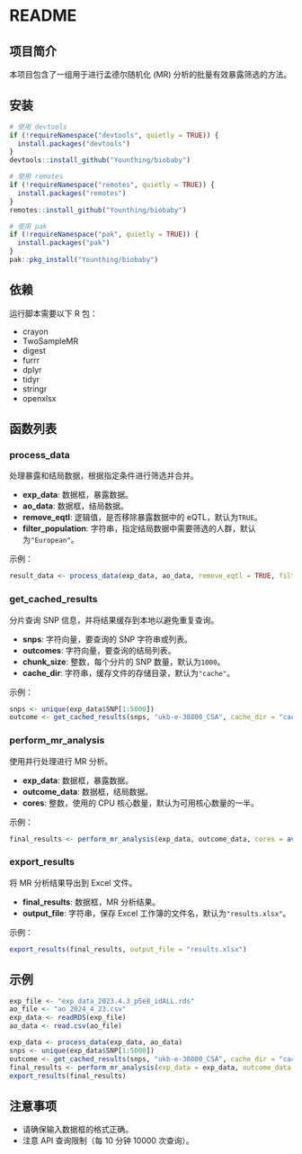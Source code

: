 # README

## 项目简介

本项目包含了一组用于进行孟德尔随机化 (MR) 分析的批量有效暴露筛选的方法。

## 安装

```R
# 使用 devtools
if (!requireNamespace("devtools", quietly = TRUE)) {
  install.packages("devtools")
}
devtools::install_github("Younthing/biobaby")

# 使用 remotes
if (!requireNamespace("remotes", quietly = TRUE)) {
  install.packages("remotes")
}
remotes::install_github("Younthing/biobaby")

# 使用 pak
if (!requireNamespace("pak", quietly = TRUE)) {
  install.packages("pak")
}
pak::pkg_install("Younthing/biobaby")

```

## 依赖

运行脚本需要以下 R 包：

- crayon
- TwoSampleMR
- digest
- furrr
- dplyr
- tidyr
- stringr
- openxlsx

## 函数列表

### process_data

处理暴露和结局数据，根据指定条件进行筛选并合并。

- **exp_data**: 数据框，暴露数据。
- **ao_data**: 数据框，结局数据。
- **remove_eqtl**: 逻辑值，是否移除暴露数据中的 eQTL，默认为`TRUE`。
- **filter_population**: 字符串，指定结局数据中需要筛选的人群，默认为`"European"`。

示例：

```r
result_data <- process_data(exp_data, ao_data, remove_eqtl = TRUE, filter_population = "European")
```

### get_cached_results

分片查询 SNP 信息，并将结果缓存到本地以避免重复查询。

- **snps**: 字符向量，要查询的 SNP 字符串或列表。
- **outcomes**: 字符向量，要查询的结局列表。
- **chunk_size**: 整数，每个分片的 SNP 数量，默认为`1000`。
- **cache_dir**: 字符串，缓存文件的存储目录，默认为`"cache"`。

示例：

```r
snps <- unique(exp_data$SNP[1:5000])
outcome <- get_cached_results(snps, "ukb-e-30800_CSA", cache_dir = "cache")
```

### perform_mr_analysis

使用并行处理进行 MR 分析。

- **exp_data**: 数据框，暴露数据。
- **outcome_data**: 数据框，结局数据。
- **cores**: 整数，使用的 CPU 核心数量，默认为可用核心数量的一半。

示例：

```r
final_results <- perform_mr_analysis(exp_data, outcome_data, cores = availableCores() / 2)
```

### export_results

将 MR 分析结果导出到 Excel 文件。

- **final_results**: 数据框，MR 分析结果。
- **output_file**: 字符串，保存 Excel 工作簿的文件名，默认为`"results.xlsx"`。

示例：

```r
export_results(final_results, output_file = "results.xlsx")
```

## 示例

```r
exp_file <- "exp_data_2023.4.3_p5e8_idALL.rds"
ao_file <- "ao_2024_4_23.csv"
exp_data <- readRDS(exp_file)
ao_data <- read.csv(ao_file)

exp_data <- process_data(exp_data, ao_data)
snps <- unique(exp_data$SNP[1:5000])
outcome <- get_cached_results(snps, "ukb-e-30800_CSA", cache_dir = "cache")
final_results <- perform_mr_analysis(exp_data = exp_data, outcome_data = outcome)
export_results(final_results)
```

## 注意事项

- 请确保输入数据框的格式正确。
- 注意 API 查询限制（每 10 分钟 10000 次查询）。
